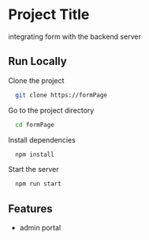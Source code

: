 

# Project Title

integrating form with the backend server


## Run Locally

Clone the project

```bash
  git clone https://formPage
```

Go to the project directory

```bash
  cd formPage
```

Install dependencies

```bash
  npm install
```

Start the server

```bash
  npm run start
```


## Features

- admin portal

 
 
